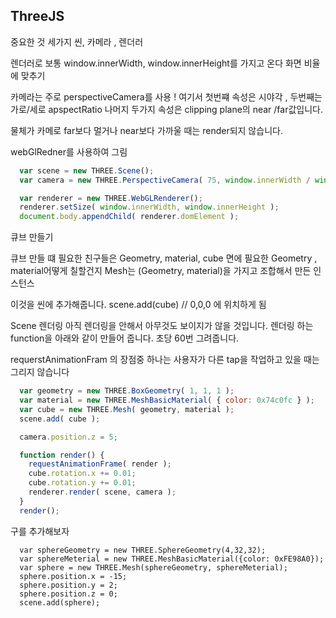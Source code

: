 ## ThreeJS

중요한 것 세가지 씬, 카메라 , 렌더러

렌더러로 보통 window.innerWidth, window.innerHeight를 가지고 온다
화면 비율에 맞추기

카메라는 주로 perspectiveCamera를 사용 !
여기서 첫번쨰 속성은 시야각 , 두번째는 가로/세로 apspectRatio
나머지 두가지 속성은 clipping plane의 near /far값입니다.

물체가 카메로 far보다 멀거나 near보다 가까울 때는 render되지 않습니다.


webGlRedner를 사용하여 그림

```js
  var scene = new THREE.Scene();
  var camera = new THREE.PerspectiveCamera( 75, window.innerWidth / window.innerHeight, 0.1, 1000 );

  var renderer = new THREE.WebGLRenderer();
  renderer.setSize( window.innerWidth, window.innerHeight );
  document.body.appendChild( renderer.domElement );
```


큐브 만들기

큐브 만들 떄 필요한 친구들은 Geometry, material, cube
면에 필요한 Geometry , material어떻게 칠할건지
Mesh는 (Geometry, material)을 가지고 조합해서 만든 인스턴스

이것을 씬에 추가해줍니다. scene.add(cube)  // 0,0,0 에 위치하게 됨

Scene 렌더링
아직 렌더링을 안해서 아무것도 보이지가 않을 것입니다.
렌더링 하는 function을 아래와 같이 만들어 줍니다. 초당 60번 그려줍니다.

requerstAnimationFram 의 장점중 하나는
사용자가 다른 tap을 작업하고 있을 때는 그리지 않습니다

```javascript
  var geometry = new THREE.BoxGeometry( 1, 1, 1 );
  var material = new THREE.MeshBasicMaterial( { color: 0x74c0fc } );
  var cube = new THREE.Mesh( geometry, material );
  scene.add( cube );

  camera.position.z = 5;

  function render() {
    requestAnimationFrame( render );
    cube.rotation.x += 0.01;
    cube.rotation.y += 0.01;
    renderer.render( scene, camera );
  }
  render();
```

구를 추가해보자

```
  var sphereGeometry = new THREE.SphereGeometry(4,32,32);
  var sphereMeterial = new THREE.MeshBasicMaterial({color: 0xFE98A0});
  var sphere = new THREE.Mesh(sphereGeometry, sphereMeterial);
  sphere.position.x = -15;
  sphere.position.y = 2;
  sphere.position.z = 0;
  scene.add(sphere);

```
